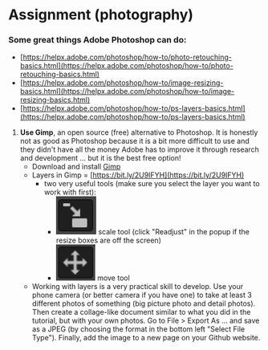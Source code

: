 # Assignment \(photography\)

### Some great things Adobe Photoshop can do:

* [https://helpx.adobe.com/photoshop/how-to/photo-retouching-basics.html](https://helpx.adobe.com/photoshop/how-to/photo-retouching-basics.html)
* [https://helpx.adobe.com/photoshop/how-to/image-resizing-basics.html](https://helpx.adobe.com/photoshop/how-to/image-resizing-basics.html)
* [https://helpx.adobe.com/photoshop/how-to/ps-layers-basics.html](https://helpx.adobe.com/photoshop/how-to/ps-layers-basics.html)

1. **Use Gimp**, an open source \(free\) alternative to Photoshop. It is honestly not as good as Photoshop because it is a bit more difficult to use and they didn't have all the money Adobe has to improve it through research and development ... but it is the best free option!
   * Download and install [Gimp](https://www.gimp.org/)
   * Layers in Gimp = [https://bit.ly/2U9IFYH](https://bit.ly/2U9IFYH)
     * two very useful tools \(make sure you select the layer you want to work with first\):
       * ![Screen Shot 2020-03-22 at 11.21.46 AM.png](../../.gitbook/assets/screen-shot-2020-03-22-at-11.21.46-am.png) scale tool \(click "Readjust" in the popup if the resize boxes are off the screen\)
       * ![Screen Shot 2020-03-22 at 11.21.57 AM.png](../../.gitbook/assets/screen-shot-2020-03-22-at-11.21.57-am.png) move tool
   * Working with layers is a very practical skill to develop. Use your phone camera \(or better camera if you have one\) to take at least 3 different photos of something \(big picture photo and detail photos\). Then create a collage-like document similar to what you did in the tutorial, but with your own photos. Go to File &gt; Export As ... and save as a JPEG \(by choosing the format in the bottom left "Select File Type"\). Finally, add the image to a new page on your Github website.

